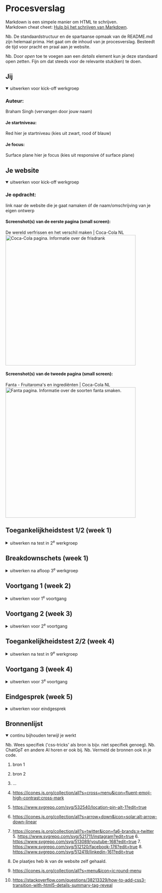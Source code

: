 # Procesverslag
Markdown is een simpele manier om HTML te schrijven.  
Markdown cheat cheet: [Hulp bij het schrijven van Markdown](https://github.com/adam-p/markdown-here/wiki/Markdown-Cheatsheet).

Nb. De standaardstructuur en de spartaanse opmaak van de README.md zijn helemaal prima. Het gaat om de inhoud van je procesverslag. Besteedt de tijd voor pracht en praal aan je website.

Nb. Door *open* toe te voegen aan een *details* element kun je deze standaard open zetten. Fijn om dat steeds voor de relevante stuk(ken) te doen.





## Jij

<details open>
  <summary>uitwerken voor kick-off werkgroep</summary>

  ### Auteur:
  Braham Singh (vervangen door jouw naam)

  #### Je startniveau:
  Red
  hier je startniveau (kies uit zwart, rood óf blauw)

  #### Je focus:
  Surface plane
  hier je focus (kies uit responsive óf surface plane)
 
</details>





## Je website

<details open>
  <summary>uitwerken voor kick-off werkgroep</summary>

  ### Je opdracht:
  link naar de website die je gaat namaken óf de naam/omschrijving van je eigen ontwerp

  #### Screenshot(s) van de eerste pagina (small screen): 
  De wereld verfrissen en het verschil maken | Coca-Cola NL 
  <img src="readme-images/Home_pagina_Coca-Cola.JPG" width="430px" alt="Coca-Cola pagina. Informatie over de frisdrank">

  #### Screenshot(s) van de tweede pagina (small screen):
  Fanta - Fruitaroma's en ingrediënten | Coca-Cola NL  
  <img src="readme-images/Fanta_pagina_Coca-Cola.JPG" width="430px" alt="Fanta pagina. Informatie over de soorten fanta smaken.">
 
</details>



## Toegankelijkheidstest 1/2 (week 1)

<details>
  <summary>uitwerken na test in 2<sup>e</sup> werkgroep</summary>

  ### Bevindingen
  Lijst met je bevindingen die in de test naar voren kwamen:

  <strong>Content</strong>

  Het gebruik van makkelijke taal en de structuur van de website is goed te begrijpen.

  De linkjes en labels zijn goed te onderscheiden van elkaar op de pagina. 

  <strong>Global code</strong>

  De HTML van de pagina is niet goed gevalideert, omdat de id's niet uniek zijn gebruikt. Daarnaast valt het mij op dat er op deze pagina erg veel div's worden gebruikt. Er is geen enkel gedeelte van de pagina dat anders wordt beschreven dan met een div en een class erin.
  
  De lang atribute is in de pagina verwerkt.

  Elke pagina heeft een unieke titel. De titel eindigt echter wel met Coca-cola, wat weer goed bij de structuur past. Zo is de pagina goed te herkennen en toch nog uniek.

  De viewport zoom is niet ingeschakelt op de pagina.

  <strong>Keyboard</strong>

  Als je op tab klikt dan is er duidelijk te zien waar ik met de tab ben.

  De focus bij het klikken op tab is goed aangegeven in de style van de pagina. In dit geval is de style zwart.

  <strong>Mobile and touch</strong>

  De website is roteerbaar en goed te gebruiken bij rotatie. Wel zijn sommige elementen wat groter aangegeven.

  Horizontaal scrollen zit niet verwerkt in de pagina, waardoor je niet verder kunt scrollen dan de breedte van de pagina.

  De button en links kunnen makkelijk worden geopend ongeacht de grote van de website.

  De ruimte tussen elementen bij elk formaat is goed te zien. De ruimte wordt wel een stuk kleiner op een steeds kleiner scherm, maar dat is ook wel een beetje logische, aangezien je niet veel ruimte meer hebt om de elementen kwijt te kunnen.

  <strong>Headings</strong>

  Heading element is hier gebruikt om de pagina content te introduceren.

  De h1 element wordt niet vakker dan 1 keer op een pagina gebruikt. Inplaats hiervan wordt er gebruik gemaakt van de h2 element om de heading van de content te introduceren.

  De heading is op een logische volgorde neergezet op de pagina.

  De heading levels worden niet overgeslagen. Het gaat van h2 naar p. En zo verder.

  <strong>List</strong>

  De ol, ul, dl elementen worden niet toegepast op de website. Op de website wordt er alleen maar gebruik gemaakt van div met daarin classes. De soorten merken onder aan de pagina (boven de footer) kan bijvoorbeeld in een ul gezet worden in plaats van een div.

  <strong>images</strong>

  De images op de pagina hebben een alt atribute, waarin een korte beschrijving van de image staat.

  De decorative images hebben geen null atribute. Er zitten geen decorative images op de website.

  De alt description geeft geen bescrijving over wat er op de tekst in de plaatjes staat.

  <strong>Media (Video and Audio)</strong>

  Ik heb geen video of audio elementen op de website zitten.

  <strong>Controls</strong>

  De "a" element wordt hier gebruikt om aan te geven dat een element een linkje is.

  De linkjes zijn goed te herkennen op de website. Doordat ze bijvoorbeeld in een box zitten.

  De :focus state is goed te herkennen, omdat de elementen die dan in de focus zitten een zwarte rand krijgen.

  De knoppen die op de website zitten hebben een button element. (Een button is een element die aangeeft dat er een interactie op de zelfde pagina gebeurt.).

  Er is een skip link op de website. Dit geeft aan dat er een gedeelt van de pagina aan het begin overgeslagen wordt. De skip link is goed te herkennen, doordat als je aan het begin op tab klikt dan zie je bovenaan de pagina een melding met dat het een skip link is en dat je dus nog een keer moet klikken om naar de content toe te kunnen gaan.

  De linkjes openen niet in een nieuwe pagina. Als je op een link klikt dan wordt dat op dezelfde pagina geopend en geen nieuwe aangemaakt.

  <strong>Appearance</strong>

  De donkere en lichte modus wordt niet ondersteunt op de pagina. De pagina verandert helemaal niks.

  De hoge contrast modus op de website wordt wel ondersteunt door de website.

  Het verhogen van de text size verandert niks met de website de website behoud zijn text en wordt niet groter. Wel wordt het scherm zelf groter, maar dit is achteraf te verkleinen door in de inspector de zoom van het scherm wat te verkleinen.

  Niet alleen kleur geeft aan wat voor informatie er op de website te vinden is. Ook de text geeft veel informatie over de website. Wel geven de plaatjes meer context over de website dan de text alleen.

  <strong>Animation</strong>

  De animatie is bij sommige delen mooi en netjes op het scherm te zien, maar sommige zijn best wel in een flash gedaan. Zo gaat de carousel mooi van de ene naar de volgende slide. Maar de menubar opent direct met een flash.

  De website reduceerd de animaties niet nadat ik de reduced motion van de desktop aan heb gezet. De animatie snelheid blijft hetzelfde.

  <strong>Color contrast</strong>

  Contrast voor alle normal-sized text is goed te onderscheiden van de achtergrond en dus goed te lezen.

  Contrast voor alle larged-sized text is ook goed te onderscheiden van de achtergrond en dus ook goed te lezen.

  De iconen zijn net als hierboven ook goed te lezen vanwege het goede contrast verschil tussen voorgrond en achtergrond.

  De overlappende tekst over de afbeeldingen is ook goed te lezen en te begrijpen.

  De custom selection colors is ook goed te zien.

  

</details>



## Breakdownschets (week 1)

<details>
  <summary>uitwerken na afloop 3<sup>e</sup> werkgroep</summary>

  ### de hele pagina: 
  <img src="readme-images/Homepagina_breakdown_schets.png" width="375px" alt="breakdown van de hele pagina">

  ### dynamisch deel (bijv menu): 
  <img src="readme-images/Dynamische_deel_breakdown_schets.png" width="375px" alt="breakdown van een dynamisch deel">

  ### wellicht nog een dynamisch deel (bijv filter): 
  Fanta pagina breakdown schets
  <img src="readme-images/Breakdown_schets_fanta.png" width="375px" alt="breakdown de tweede pagina">

</details>





## Voortgang 1 (week 2)

<details>
  <summary>uitwerken voor 1<sup>e</sup> voortgang</summary>

  ### Stand van zaken
  hier dit ging goed & dit was lastig (neem ook screenshots op van delen van je website en code)

  De code ging goed om na te maken. Daarentegen had ik wel wat last van het verkrijgen van sommige images. En het recht zetten van de images.
  
  <img src="readme-images/Screenshot_code_week_1.png" width="375px" alt="breakdown van nog een dynamisch deel">


  ### Agenda voor meeting
  samen met je groepje opstellen

| Thomas     | Braham         | Aya    | Joy        |
  | ---            | ---                | ---          | ---              |
  | Hoe maken we vormen? Met vector of images?  | Hoe zit een Carroussel in elkaar?             | Kloppen onze breakdownschetsen?    | Wat is de beste manier om een video te embedden?    |
  | Hoe maak je een progressiebalk bij een carroussel? | Hoe maak je een hamburgermenu met animatie zonder images te gebruiken? | Waar precies moet je div gebruiken en waar een class? | Is onze HTML zo oké & correct? |






  | student 1      | student 2          | student 3    | student 4        |
  | ---            | ---                | ---          | ---              |
  | dit bespreken  | en dit             | en ik dit    | en dan ik dat    |
  | en dat ook nog | dit als er tijd is | nog een punt | dit wil ik zeker |
  | ...            | ...                | ...          | ...              |


  ### Verslag van meeting
  hier na afloop snel de uitkomsten van de meeting vastleggen

  - punt 1: Vermijd de div. Meer articles, sections of ul gebruiken inplaats van de div.
  - punt 2: Gebruik figure om captions toe te voegen aan plaatjes.
  - nog een punt: Minimaal 5 Surface plane elementen toevoegen aan de website.
  - ...Punt 3: Carousel hoeft niet infinite te werken op de pagina, zolang het maar van de ene naar de volgende plaatje kan gaan.
  Punt 4: Maak het niet te moeilijk houd het zo dicht mogelijk bij de echte website.
  Punt 5: Gebruik zoveel mogelijk selectoren en geen classes.
  Punt 6: Aria atributen kunnen gebruikt worden ter ondersteuning voor screenreaders. Niet gebruiken als er al een element in zit die het al duidelijk aan geeft. Zoals bij een img met een alt text. Dan hoeft dat niet.

</details>





## Voortgang 2 (week 3)

<details>
  <summary>uitwerken voor 2<sup>e</sup> voortgang</summary>

  ### Stand van zaken
  hier dit ging goed & dit was lastig (neem ook screenshots op van delen van je website en code)


  ### Agenda voor meeting
  samen met je groepje opstellen

  | student 1      | student 2          | student 3    | student 4        |
  | ---            | ---                | ---          | ---              |
  | dit bespreken  | en dit             | en ik dit    | en dan ik dat    |
  | en dat ook nog | dit als er tijd is | nog een punt | dit wil ik zeker |
  | ...            | ...                | ...          | ...              |


| Thomas      | Braham          | Aya    | Joy        |
  | ---            | ---                | ---          | ---              |
  | Hoe zorg ik dat mijn header van kleur verandert, als ik voorbij een bepaald punt op mijn pagina ben?  | Hoe krijg ik de pijl van de details element aan de andere kant van de summary?    | hoe zorg ik dat een deel van de header vast blijven tijdnes het scrollen (position: fixed en sticky niet gewerkt)  | en dan ik dat    |
  | Is het echt verkeerd om dingen te positionen met paddings en margins?            | Moest je nou je hele main een class geven, of per element?              | Mijn elementen schuiven naar rechts toe en ik weet niet waar ik een fout heb staan in de code. Alles staat scheef hellup!!!!          | ...              |



  ### Verslag van meeting
  hier na afloop snel de uitkomsten van de meeting vastleggen

  - punt 1: Je kunt de ::marker element gebruiken om de pijl aan te spreken in de details tab.
  - punt 2: het positioneren op het scherm met margin en padding is goed om te doen. Let wel op met welke waarde je dat doet. Als je het met percentage doet dan schaalt het nog mee met de pagina, maar als je px of em gebruikt dan blijft het op 1 plek vast zitten.
  - nog een punt: Je hebt ergens een de elementen verkeerd aangesproken check dit.
- ...

</details>





## Toegankelijkheidstest 2/2 (week 4)

<details>
  <summary>uitwerken na test in 9<sup>e</sup> werkgroep</summary>

  ### Bevindingen
  Lijst met je bevindingen die in de test naar voren kwamen (geef ook aan wat er verbeterd is):

  Elke knop op de pagina is identiek en heeft zijn eigen naam. De knoppen zijn goed te vinden op de pagina. De HTML is goed gekeurd door de checker. Ik heb beide pagina's gecheckt. Ook heb ik de CSS gecheckt en kwam ik erachter dat er wat fouten in zitten die te maken hebben met de translate van een element. Er zit een lang atribuut in de HTML namelijk NL. Elke pagina heeft een unieke titel. De viewport zoom is niet dissabled. De focus stijl met de tab is goed te zien. En het matcht de stijl van de pagina. De website kan worden gedraaid, maar het ziet er minder goed uit. Wel is het nog te gebruiken. Horizontaal scrollen hier weggehaald. De knoppen kunnen gemakkelijk open gemaakt worden. Er is genoeg ruimte tussen objecten op de pagina. Er is maximaal 1 h1 op de pagina aanwezig. Heading levels worden niet overgeslagen. list content heeft op de pagina allemaal een ul, ol of dl element. Elke img heeft een alt text die ingevuld is. De images hebben niet allemaal de text erop als de alt text. Ik heb er geen media in staan die afgespeeld kan worden. a element wordt gebruikt voor linkjes op de pagina. De button element wordt gebruikt voor de button. dark en light mode kan worden gebruikt op de pagina door de hele OS in het donker te zetten. De animaties zijn rustig en duidelijk. De contrast op de pagina is goed te onderscheiden.

</details>





## Voortgang 3 (week 4)

<details>
  <summary>uitwerken voor 3<sup>e</sup> voortgang</summary>

  ### Stand van zaken
  hier dit ging goed & dit was lastig (neem ook screenshots op van delen van je website en code)


  ### Agenda voor meeting
  samen met je groepje opstellen

  | student 1      | student 2          | student 3    | student 4        |
  | ---            | ---                | ---          | ---              |
  | dit bespreken  | en dit             | en ik dit    | en dan ik dat    |
  | en dat ook nog | dit als er tijd is | nog een punt | dit wil ik zeker |
  | ...            | ...                | ...          | ...              |


| Thomas      | Braham         | Aya   | Joy        |
  | ---            | ---                | ---          | ---              |
  | Hoe kan ik het best die gradients doen van de afbeeldingen?  | Moet de carousel direct overeen komen met hoe de website er daadwerkelijk uitziet?             | en ik dit    | Wat vind je van het plan voor de rest van mijn werk?    |
  | Wat is de beste manier om vormen te maken? Met SVG, of met Border Radius? | Hoe los ik alle problemen met rescalability op? | nog een punt | dit wil ik zeker |
  | ...            | ...                | ...          | ...              |



  ### Verslag van meeting
  hier na afloop snel de uitkomsten van de meeting vastleggen

  - punt 1: De carousel hoeft niet sprekend te lijken op de carousel op de officiele website. Wel moet het als een carousel werken dus het moet kunnen scrollen
  - punt 2: Met svg kun je makkelijker vormen maken en gebruiken op de website.
  - nog een punt: Je moet percentage of vh, vw gebruiken om de scalability te verbeteren.
  - ...

</details>





## Eindgesprek (week 5)

<details>
  <summary>uitwerken voor eindgesprek</summary>

  ### Je uitkomst - karakteristiek screenshots:
  <img src="readme-images/dummy-plaatje.jpg" width="375px" alt="uitomst opdracht 1">


  ### Dit ging goed/Heb ik geleerd: 
  Korte omschrijving met plaatjes

  Ik heb geleerd om een hamburger menu te maken die werkt en op het scherm tevoorschijn komt. Ook heb ik dit kunnen animeren. Hier ben ik erg blij mee.
  

  <img src="readme-images/Hamburger_menu.png" width="375px" alt="top">


  ### Dit was lastig/Is niet gelukt:
  Korte omschrijving met plaatjes

  Het is mij niet gelukt om de carousel goed te maken zoals ik het had gewild. Wel kun je door de carousel heen gaan met scroll animatie. Het is mij niet gelukt om dit te koppelen met de knoppen eronder. Ook heb ik een plaatje niet goed erin kunnen krijgen, omdat het plaatje in landscape is genomen, en de content van het plaatje aan de rechter kant staat.

  <img src="readme-images/Readme_carousel.png" width="375px" alt="bummer">
</details>





## Bronnenlijst

<details open>
  <summary>continu bijhouden terwijl je werkt</summary>

  Nb. Wees specifiek ('css-tricks' als bron is bijv. niet specifiek genoeg). 
  Nb. ChatGpT en andere AI horen er ook bij.
  Nb. Vermeld de bronnen ook in je code.

  1. bron 1
  2. bron 2
  3. ...
  
  1.  https://icones.js.org/collection/all?s=cross+menu&icon=fluent-emoji-high-contrast:cross-mark
  2.  https://www.svgrepo.com/svg/532540/location-pin-alt-1?edit=true
  3.  https://icones.js.org/collection/all?s=arrow+down&icon=solar:alt-arrow-down-linear
  4.  https://icones.js.org/collection/all?s=twitter&icon=fa6-brands:x-twitter
	5.  https://www.svgrepo.com/svg/521711/instagram?edit=true
	6.  https://www.svgrepo.com/svg/513089/youtube-168?edit=true
	7.  https://www.svgrepo.com/svg/512120/facebook-176?edit=true
	8.  https://www.svgrepo.com/svg/512419/linkedin-161?edit=true  
  9.  De plaatjes heb ik van de website zelf gehaald.
  10. https://icones.js.org/collection/all?s=menu&icon=ic:round-menu
  11.  https://stackoverflow.com/questions/38213329/how-to-add-css3-transition-with-html5-details-summary-tag-reveal





</details>